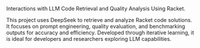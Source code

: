 Interactions with LLM Code Retrieval and Quality Analysis Using Racket.

This project uses DeepSeek to retrieve and analyze Racket code solutions. It focuses on prompt engineering, quality evaluation, and benchmarking outputs for accuracy and efficiency. Developed through iterative learning, it is ideal for developers and researchers exploring LLM capabilities. 
